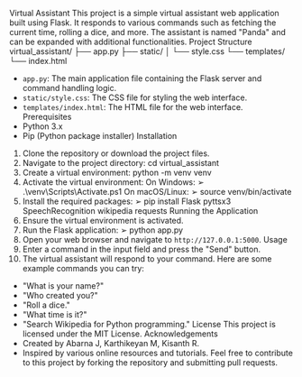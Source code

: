Virtual Assistant
This project is a simple virtual assistant web application built using Flask. It responds to various 
commands such as fetching the current time, rolling a dice, and more. The assistant is named 
"Panda" and can be expanded with additional functionalities.
Project Structure
virtual_assistant/
├── app.py
├── static/
│ └── style.css
└── templates/
 └── index.html
- `app.py`: The main application file containing the Flask server and command handling logic.
- `static/style.css`: The CSS file for styling the web interface.
- `templates/index.html`: The HTML file for the web interface.
Prerequisites
- Python 3.x
- Pip (Python package installer)
Installation
1. Clone the repository or download the project files.
2. Navigate to the project directory:
 cd virtual_assistant
3. Create a virtual environment:
 python -m venv venv
4. Activate the virtual environment:
 On Windows:
➢ .\venv\Scripts\Activate.ps1
 On macOS/Linux:
➢ source venv/bin/activate
5. Install the required packages:
➢ pip install Flask pyttsx3 SpeechRecognition wikipedia requests
Running the Application
1. Ensure the virtual environment is activated.
2. Run the Flask application:
➢ python app.py
3. Open your web browser and navigate to `http://127.0.0.1:5000`.
Usage
1. Enter a command in the input field and press the "Send" button.
2. The virtual assistant will respond to your command. Here are some example commands you can 
try:
 - "What is your name?"
 - "Who created you?"
 - "Roll a dice."
 - "What time is it?"
 - "Search Wikipedia for Python programming."
License
This project is licensed under the MIT License.
Acknowledgements
- Created by Abarna J, Karthikeyan M, Kisanth R.
- Inspired by various online resources and tutorials.
Feel free to contribute to this project by forking the repository and submitting pull requests.
